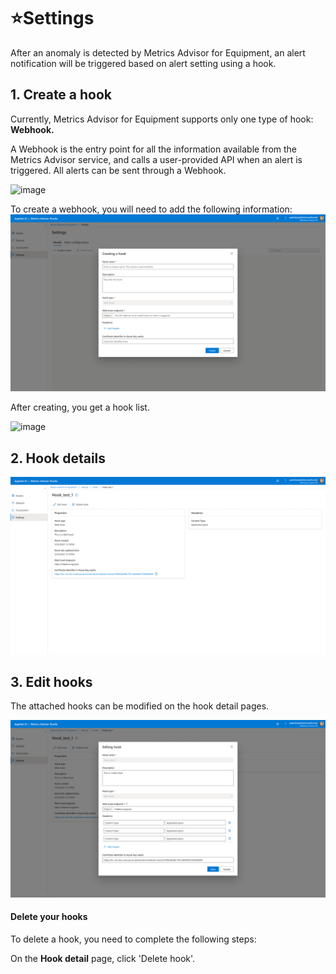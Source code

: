 # ⭐Settings

After an anomaly is detected by Metrics Advisor for Equipment, an alert notification will be triggered based on alert setting using a hook. 

## 1. Create a hook

Currently, Metrics Advisor for Equipment supports only one type of hook: **Webhook.**

A Webhook is the entry point for all the information available from the Metrics Advisor service, and calls a user-provided API when an alert is triggered. All alerts can be sent through a Webhook.

![image](https://user-images.githubusercontent.com/36343326/176588851-4f6c3e5c-dfb7-4500-854b-07552cfb0689.png)

To create a webhook, you will need to add the following information:
![image-20220720111621267](https://raw.githubusercontent.com/Azure/Metrics-Advisor-for-Equipment/main/image/image-20220720111621267.png)

After creating, you get a hook list.

![image](https://user-images.githubusercontent.com/36343326/176588951-7211f100-dfca-4732-9080-2fea67ecf374.png)

## 2. Hook details

![image-20220719162828599](https://raw.githubusercontent.com/Azure/Metrics-Advisor-for-Equipment/main/image/image-20220719162828599.png)



## 3. Edit hooks 

The attached hooks can be modified on the hook detail pages.

![image-20220719163016542](https://raw.githubusercontent.com/Azure/Metrics-Advisor-for-Equipment/main/image/image-20220719163016542.png)

#### Delete your hooks

To delete a hook, you need to complete the following steps:

On the **Hook detail** page, click 'Delete hook'.
